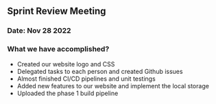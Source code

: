 ## Sprint Review Meeting
### Date: Nov 28 2022
### What we have accomplished? 
- Created our website logo and CSS 
- Delegated tasks to each person and created Github issues
- Almost finished CI/CD pipelines and unit testings
- Added new features to our website and implement the local storage
- Uploaded the phase 1 build pipeline 
   
